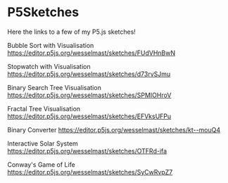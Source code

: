 # P5Sketches

Here the links to a few of my P5.js sketches!

Bubble Sort with Visualisation
https://editor.p5js.org/wesselmast/sketches/FUdVHnBwN

Stopwatch with Visualisation
https://editor.p5js.org/wesselmast/sketches/d73rvSJmu

Binary Search Tree Visualisation
https://editor.p5js.org/wesselmast/sketches/SPMIOHroV

Fractal Tree Visualisation
https://editor.p5js.org/wesselmast/sketches/EFVksUFPu

Binary Converter
https://editor.p5js.org/wesselmast/sketches/kt--mouQ4

Interactive Solar System
https://editor.p5js.org/wesselmast/sketches/OTFRd-ifa

Conway's Game of Life
https://editor.p5js.org/wesselmast/sketches/SyCwRvpZ7
